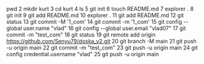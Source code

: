  pwd
    2  mkdir kurt
    3  cd kurt
    4  ls
    5  git init
    6  touch README.md
    7  explorer .
    8  git init
    9  git add README.md
   10  explorer .
   11  git add README.md
   12  git status
   13  git commit -M '1_com'
   14  git commit -m '1_com'
   15  git config --global user.name "vlad"
   16  git config --global user.email "vlad07"
   17  git commit -m "test_com"
   18  git status
   19  git remote add origin https://github.com/Senyu79/doska_v2.git
   20  git branch -M main
   21  git push -u origin main
   22  git commit -m "test_com"
   23  git push -u origin main
   24  git config credential.username "vlad"
   25  git push -u origin main
